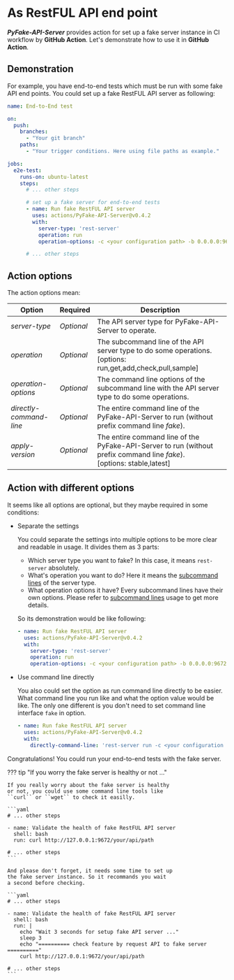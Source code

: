 # As RestFUL API end point

**_PyFake-API-Server_** provides action for set up a fake server instance in CI workflow by **GitHub Action**. Let's
demonstrate how to use it in **GitHub Action**.

## Demonstration

For example, you have end-to-end tests which must be run with some fake API end points. You could set up a fake RestFUL
API server as following:

```yaml title=".github/workflows/ci.yaml" hl_lines="17-22"
name: End-to-End test

on:
  push:
    branches:
      - "Your git branch"
    paths:
      - "Your trigger conditions. Here using file paths as example."

jobs:
  e2e-test:
    runs-on: ubuntu-latest
    steps:
      # ... other steps

      # set up a fake server for end-to-end tests
      - name: Run fake RestFUL API server
        uses: actions/PyFake-API-Server@v0.4.2
        with:
          server-type: 'rest-server'
          operation: run
          operation-options: -c <your configuration path> -b 0.0.0.0:9672 -D

      # ... other steps
```

## Action options

The action options mean:

| Option                  | Required   | Description                                                                                                                |
|-------------------------|------------|----------------------------------------------------------------------------------------------------------------------------|
| _server-type_           | _Optional_ | The API server type for PyFake-API-Server to operate.                                                                      |
| _operation_             | _Optional_ | The subcommand line of the API server type to do some operations.<br> [options: run,get,add,check,pull,sample]             |
| _operation-options_     | _Optional_ | The command line options of the subcommand line with the API server type to do some operations.                            |
| _directly-command-line_ | _Optional_ | The entire command line of the PyFake-API-Server to run (without prefix command line *fake*).                              |
| _apply-version_         | _Optional_ | The entire command line of the PyFake-API-Server to run (without prefix command line *fake*).<br> [options: stable,latest] |

## Action with different options

It seems like all options are optional, but they maybe required in some conditions:

* Separate the settings

    You could separate the settings into multiple options to be more clear and readable in usage. It divides them as 3
    parts:

    * Which server type you want to fake? In this case, it means `rest-server` absolutely.
    * What's operation you want to do? Here it means the [subcommand lines] of the server type.
    * What operation options it have? Every subcommand lines have their own options. Please refer to [subcommand lines]
      usage to get more details.

    So its demonstration would be like following:
    
    ```yaml
    - name: Run fake RestFUL API server
      uses: actions/PyFake-API-Server@v0.4.2
      with:
        server-type: 'rest-server'
        operation: run
        operation-options: -c <your configuration path> -b 0.0.0.0:9672 -D
    ```

[subcommand lines]: ../command-line-usage/rest-server/index.md

* Use command line directly
    
    You also could set the option as run command line directly to be easier. What command line you run like and what the
    option value would be like. The only one different is you don't need to set command line interface `fake` in option.
    
    ```yaml
    - name: Run fake RestFUL API server
      uses: actions/PyFake-API-Server@v0.4.2
      with:
        directly-command-line: 'rest-server run -c <your configuration path> -b 127.0.0.1:9672 -D'
    ```

Congratulations! You could run your end-to-end tests with the fake server.

??? tip "If you worry the fake server is healthy or not ..."

    If you really worry about the fake server is healthy
    or not, you could use some command line tools like
    ``curl`` or ``wget`` to check it easilly.

    ```yaml
    # ... other steps

    - name: Validate the health of fake RestFUL API server
      shell: bash
      run: curl http://127.0.0.1:9672/your/api/path

    # ... other steps
    ```

    And please don't forget, it needs some time to set up
    the fake server instance. So it recommands you wait
    a second before checking.

    ```yaml
    # ... other steps

    - name: Validate the health of fake RestFUL API server
      shell: bash
      run: |
        echo "Wait 3 seconds for setup fake API server ..."
        sleep 3
        echo "========== check feature by request API to fake server =========="
        curl http://127.0.0.1:9672/your/api/path

    # ... other steps
    ```
